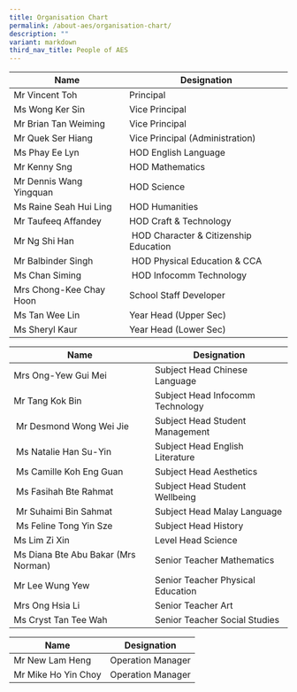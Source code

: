 ```yaml
---
title: Organisation Chart
permalink: /about-aes/organisation-chart/
description: ""
variant: markdown
third_nav_title: People of AES
---
```

| **Name** | **Designation**|
| -------- | -------- | 
| Mr Vincent Toh | Principal | 
|Ms Wong Ker Sin    | Vice Principal     | 
| Mr Brian Tan Weiming  | Vice Principal  | 
| Mr Quek Ser Hiang  | Vice Principal (Administration)    | 
| Ms Phay Ee Lyn    | HOD English Language    | 
|Mr Kenny Sng | HOD Mathematics | 
| Mr Dennis Wang Yingquan | HOD Science     | 
|Ms Raine Seah Hui Ling| HOD Humanities | 
| Mr Taufeeq Affandey | HOD Craft & Technology   | 
| Mr Ng Shi Han    |  HOD Character & Citizenship Education    | 
| Mr Balbinder Singh   |  HOD Physical Education & CCA     | 
| Ms Chan Siming   |  HOD Infocomm Technology| 
| Mrs Chong-Kee Chay Hoon  | School Staff Developer     | 
| Ms Tan Wee Lin   | Year Head (Upper Sec)| 
| Ms Sheryl Kaur    | Year Head (Lower Sec)| 


| **Name** | **Designation**|
| -------- | -------- | 
| Mrs Ong-Yew Gui Mei   | Subject Head Chinese Language    |
| Mr Tang Kok Bin    | Subject Head Infocomm Technology   | 
|  Mr Desmond Wong Wei Jie  | Subject Head Student Management   | 
|  Ms Natalie Han Su-Yin   | Subject Head English Literature  | 
|  Ms Camille Koh Eng Guan    | Subject Head Aesthetics | 
| Ms Fasihah Bte Rahmat| Subject Head Student Wellbeing     | 
| Mr Suhaimi Bin Sahmat |Subject Head Malay Language| 
| Ms Feline Tong Yin Sze |Subject Head History| 
|Ms Lim Zi Xin | Level Head Science| 
| Ms Diana Bte Abu Bakar (Mrs Norman)| Senior Teacher Mathematics| 
| Mr Lee Wung Yew| Senior Teacher Physical Education| 
| Mrs Ong Hsia Li | Senior Teacher Art| 
| Ms Cryst Tan Tee Wah| Senior Teacher Social Studies| 

| **Name** | **Designation**|
| -------- | -------- | 
| Mr New Lam Heng| Operation Manager |
| Mr Mike Ho Yin Choy| Operation Manager |